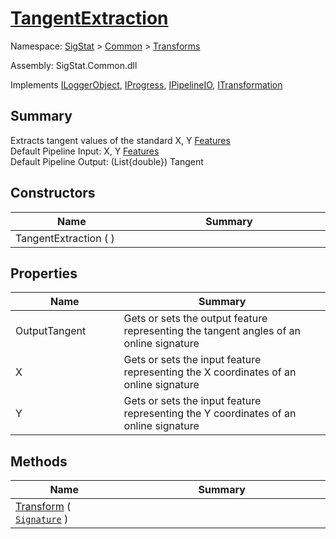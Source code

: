 # [TangentExtraction](./TangentExtraction.md)

Namespace: [SigStat]() > [Common](./../README.md) > [Transforms](./README.md)

Assembly: SigStat.Common.dll

Implements [ILoggerObject](./../ILoggerObject.md), [IProgress](./../Helpers/IProgress.md), [IPipelineIO](./../Pipeline/IPipelineIO.md), [ITransformation](./../ITransformation.md)

## Summary
Extracts tangent values of the standard X, Y [Features](https://github.com/sigstat/sigstat/blob/develop/docs/md/SigStat/Common/Features.md)<br>Default Pipeline Input: X, Y [Features](https://github.com/sigstat/sigstat/blob/develop/docs/md/SigStat/Common/Features.md)<br>Default Pipeline Output: (List{double})  Tangent

## Constructors

| Name<div><a href="#"><img width=225></a></div> | Summary<div><a href="#"><img width=525></a></div> | 
| --- | --- | 
| TangentExtraction (  ) |  | 


## Properties

| Name<div><a href="#"><img width=225></a></div> | Summary<div><a href="#"><img width=525></a></div> | 
| --- | --- | 
| OutputTangent | Gets or sets the output feature representing the tangent angles of an online signature | 
| X | Gets or sets the input feature representing the X coordinates of an online signature | 
| Y | Gets or sets the input feature representing the Y coordinates of an online signature | 


## Methods

| Name<div><a href="#"><img width=225></a></div> | Summary<div><a href="#"><img width=525></a></div> | 
| --- | --- | 
| [Transform](./Methods/TangentExtraction--Transform.md) ( [`Signature`](./../Signature.md) ) |  | 


